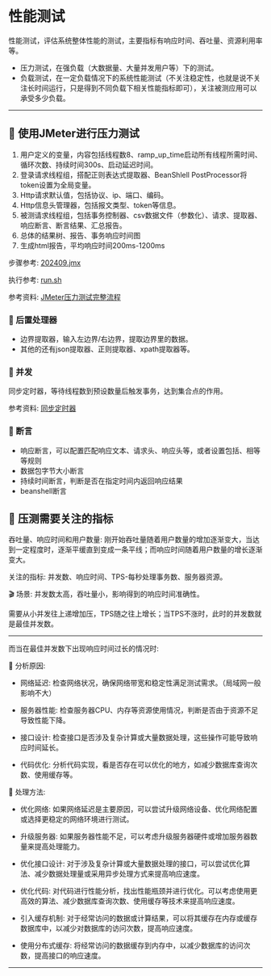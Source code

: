 # 性能测试

性能测试，评估系统整体性能的测试，主要指标有响应时间、吞吐量、资源利用率等。

* 压力测试，在强负载（大数据量、大量并发用户等）下的测试。
* 负载测试，在一定负载情况下的系统性能测试（不关注稳定性，也就是说不关注长时间运行，只是得到不同负载下相关性能指标即可），关注被测应用可以承受多少负载。

---

## 📌 使用JMeter进行压力测试

1. 用户定义的变量，内容包括线程数8、ramp_up_time启动所有线程所需时间、循环次数、持续时间300s、启动延迟时间。
2. 登录请求线程组，搭配正则表达式提取器、BeanShlell PostProcessor将token设置为全局变量。
3. Http请求默认值，包括协议、ip、端口、编码。
4. Http信息头管理器，包括报文类型、token等信息。
5. 被测请求线程组，包括事务控制器、csv数据文件（参数化）、请求、提取器、响应断言、断言结果、汇总报告。
6. 总体的结果树、报告、事务响应时间图
7. 生成html报告，平均响应时间200ms-1200ms

步骤参考: [202409.jmx](performance/202409.jmx)

执行参考: [run.sh](performance/run.sh)

参考资料: [JMeter压力测试完整流程](https://blog.csdn.net/m0_47747596/article/details/131658904)

### 🚁 后置处理器

* 边界提取器，输入左边界/右边界，提取边界里的数据。
* 其他的还有json提取器、正则提取器、xpath提取器等。

### 🚁 并发

同步定时器，等待线程数到预设数量后触发事务，达到集合点的作用。

参考资料: [同步定时器](https://zhuanlan.zhihu.com/p/594119162?utm_id=0)

### 🚁 断言

* 响应断言，可以配置匹配响应文本、请求头、响应头等，或者设置包括、相等等规则
* 数据包字节大小断言
* 持续时间断言，判断是否在指定时间内返回响应结果
* beanshell断言

## 📌 压测需要关注的指标

吞吐量、响应时间和用户数量: 刚开始吞吐量随着用户数量的增加逐渐变大，当达到一定程度时，逐渐平缓直到变成一条平线；而响应时间随着用户数量的增长逐渐变大。

关注的指标: 并发数、响应时间、TPS-每秒处理事务数、服务器资源。

🎬 场景: 并发数太高，吞吐量小，影响得到的响应时间准确性。

需要从小并发往上递增加压，TPS随之往上增长；当TPS不涨时，此时的并发数就是最佳并发数。

---

而当在最佳并发数下出现响应时间过长的情况时: 

🤔 分析原因: 

* 网络延迟: 检查网络状况，确保网络带宽和稳定性满足测试需求。（局域网一般影响不大）

* 服务器性能: 检查服务器CPU、内存等资源使用情况，判断是否由于资源不足导致性能下降。

* 接口设计: 检查接口是否涉及复杂计算或大量数据处理，这些操作可能导致响应时间延长。

* 代码优化: 分析代码实现，看是否存在可以优化的地方，如减少数据库查询次数、使用缓存等。

🔎 处理方法: 

* 优化网络: 如果网络延迟是主要原因，可以尝试升级网络设备、优化网络配置或选择更稳定的网络环境进行测试。

* 升级服务器: 如果服务器性能不足，可以考虑升级服务器硬件或增加服务器数量来提高处理能力。

* 优化接口设计: 对于涉及复杂计算或大量数据处理的接口，可以尝试优化算法、减少数据处理量或采用异步处理方式来提高响应速度。

* 优化代码: 对代码进行性能分析，找出性能瓶颈并进行优化。可以考虑使用更高效的算法、减少数据库查询次数、使用缓存等技术来提高响应速度。

* 引入缓存机制: 对于经常访问的数据或计算结果，可以将其缓存在内存或缓存数据库中，以减少对数据库的访问次数，提高响应速度。

* 使用分布式缓存: 将经常访问的数据缓存到内存中，以减少数据库的访问次数，提高接口的响应速度。


---